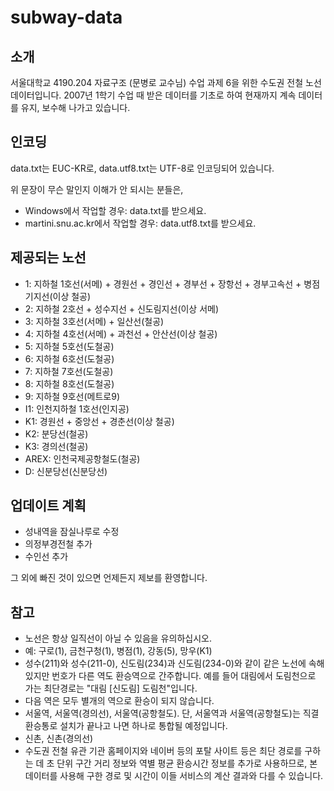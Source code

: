 # subway-data

## 소개

서울대학교 4190.204 자료구조 (문병로 교수님) 수업 과제 6을 위한 수도권 전철 노선 데이터입니다. 2007년 1학기 수업 때 받은 데이터를 기초로 하여 현재까지 계속 데이터를 유지, 보수해 나가고 있습니다.

## 인코딩

data.txt는 EUC-KR로, data.utf8.txt는 UTF-8로 인코딩되어 있습니다.

위 문장이 무슨 말인지 이해가 안 되시는 분들은,

- Windows에서 작업할 경우: data.txt를 받으세요.
- martini.snu.ac.kr에서 작업할 경우: data.utf8.txt를 받으세요.

## 제공되는 노선

- 1: 지하철 1호선(서메) + 경원선 + 경인선 + 경부선 + 장항선 + 경부고속선 + 병점기지선(이상 철공)
- 2: 지하철 2호선 + 성수지선 + 신도림지선(이상 서메)
- 3: 지하철 3호선(서메) + 일산선(철공)
- 4: 지하철 4호선(서메) + 과천선 + 안산선(이상 철공)
- 5: 지하철 5호선(도철공)
- 6: 지하철 6호선(도철공)
- 7: 지하철 7호선(도철공)
- 8: 지하철 8호선(도철공)
- 9: 지하철 9호선(메트로9)
- I1: 인천지하철 1호선(인지공)
- K1: 경원선 + 중앙선 + 경춘선(이상 철공)
- K2: 분당선(철공)
- K3: 경의선(철공)
- AREX: 인천국제공항철도(철공)
- D: 신분당선(신분당선)

## 업데이트 계획

- 성내역을 잠실나루로 수정
- 의정부경전철 추가
- 수인선 추가

그 외에 빠진 것이 있으면 언제든지 제보를 환영합니다.

## 참고

- 노선은 항상 일직선이 아닐 수 있음을 유의하십시오.
 - 예: 구로(1), 금천구청(1), 병점(1), 강동(5), 망우(K1)
- 성수(211)와 성수(211-0), 신도림(234)과 신도림(234-0)와 같이 같은 노선에 속해 있지만 번호가 다른 역도 환승역으로 간주합니다. 예를 들어 대림에서 도림천으로 가는 최단경로는 "대림 [신도림] 도림천"입니다.
- 다음 역은 모두 별개의 역으로 환승이 되지 않습니다.
 - 서울역, 서울역(경의선), 서울역(공항철도). 단, 서울역과 서울역(공항철도)는 직결환승통로 설치가 끝나고 나면 하나로 통합될 예정입니다.
 - 신촌, 신촌(경의선)
- 수도권 전철 유관 기관 홈페이지와 네이버 등의 포탈 사이트 등은 최단 경로를 구하는 데 초 단위 구간 거리 정보와 역별 평균 환승시간 정보를 추가로 사용하므로, 본 데이터를 사용해 구한 경로 및 시간이 이들 서비스의 계산 결과와 다를 수 있습니다. 
